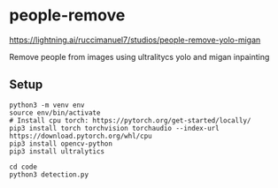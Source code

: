 # people-remove

https://lightning.ai/ruccimanuel7/studios/people-remove-yolo-migan

Remove people from images using ultralitycs yolo and migan inpainting

## Setup

```
python3 -m venv env
source env/bin/activate
# Install cpu torch: https://pytorch.org/get-started/locally/
pip3 install torch torchvision torchaudio --index-url https://download.pytorch.org/whl/cpu
pip3 install opencv-python
pip3 install ultralytics
```

```
cd code
python3 detection.py
```
